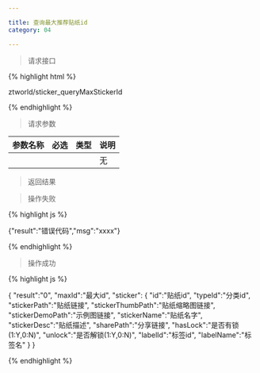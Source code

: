 ```yaml
---

title: 查询最大推荐贴纸id
category: 04

---
```


> 请求接口

{% highlight html %}

ztworld/sticker_queryMaxStickerId

{% endhighlight %}

> 请求参数

|参数名称			|必选		|类型		|说明									
|-------------------|:---------:|:---------:|--------------------------------------------
|					|			|			|无

> 返回结果

> 操作失败

{% highlight js %}

{"result":"错误代码","msg":"xxxx"}

{% endhighlight %}

> 操作成功

{% highlight js %}

{
    "result":"0", 
    "maxId":"最大id",
    "sticker":
    {
        "id":"贴纸id",
        "typeId":"分类id",
        "stickerPath":"贴纸链接",
        "stickerThumbPath":"贴纸缩略图链接",
        "stickerDemoPath":"示例图链接",
        "stickerName":"贴纸名字",
        "stickerDesc":"贴纸描述",
        "sharePath":"分享链接",
        "hasLock":"是否有锁(1:Y,0:N)",
        "unlock":"是否解锁(1:Y,0:N)",
        "labelId":"标签id",
        "labelName":"标签名"
    }
}

{% endhighlight %}
